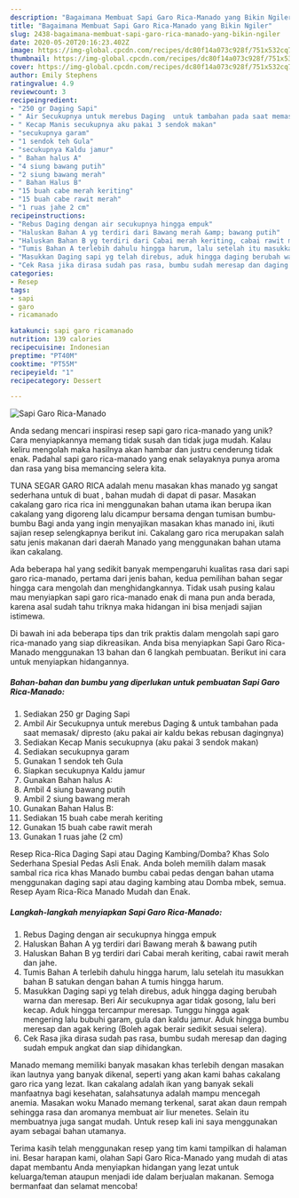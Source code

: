 ```yaml
---
description: "Bagaimana Membuat Sapi Garo Rica-Manado yang Bikin Ngiler"
title: "Bagaimana Membuat Sapi Garo Rica-Manado yang Bikin Ngiler"
slug: 2438-bagaimana-membuat-sapi-garo-rica-manado-yang-bikin-ngiler
date: 2020-05-20T20:16:23.402Z
image: https://img-global.cpcdn.com/recipes/dc80f14a073c928f/751x532cq70/sapi-garo-rica-manado-foto-resep-utama.jpg
thumbnail: https://img-global.cpcdn.com/recipes/dc80f14a073c928f/751x532cq70/sapi-garo-rica-manado-foto-resep-utama.jpg
cover: https://img-global.cpcdn.com/recipes/dc80f14a073c928f/751x532cq70/sapi-garo-rica-manado-foto-resep-utama.jpg
author: Emily Stephens
ratingvalue: 4.9
reviewcount: 3
recipeingredient:
- "250 gr Daging Sapi"
- " Air Secukupnya untuk merebus Daging  untuk tambahan pada saat memasak dipresto aku pakai air kaldu bekas rebusan dagingnya"
- " Kecap Manis secukupnya aku pakai 3 sendok makan"
- "secukupnya garam"
- "1 sendok teh Gula"
- "secukupnya Kaldu jamur"
- " Bahan halus A"
- "4 siung bawang putih"
- "2 siung bawang merah"
- " Bahan Halus B"
- "15 buah cabe merah keriting"
- "15 buah cabe rawit merah"
- "1 ruas jahe 2 cm"
recipeinstructions:
- "Rebus Daging dengan air secukupnya hingga empuk"
- "Haluskan Bahan A yg terdiri dari Bawang merah &amp; bawang putih"
- "Haluskan Bahan B yg terdiri dari Cabai merah keriting, cabai rawit merah dan jahe."
- "Tumis Bahan A terlebih dahulu hingga harum, lalu setelah itu masukkan bahan B satukan dengan bahan A tumis hingga harum."
- "Masukkan Daging sapi yg telah direbus, aduk hingga daging berubah warna dan meresap. Beri Air secukupnya agar tidak gosong, lalu beri kecap. Aduk hingga tercampur meresap. Tunggu hingga agak mengering lalu bubuhi garam, gula dan kaldu jamur. Aduk hingga bumbu meresap dan agak kering (Boleh agak berair sedikit sesuai selera)."
- "Cek Rasa jika dirasa sudah pas rasa, bumbu sudah meresap dan daging sudah empuk angkat dan siap dihidangkan."
categories:
- Resep
tags:
- sapi
- garo
- ricamanado

katakunci: sapi garo ricamanado 
nutrition: 139 calories
recipecuisine: Indonesian
preptime: "PT40M"
cooktime: "PT55M"
recipeyield: "1"
recipecategory: Dessert

---
```



![Sapi Garo Rica-Manado](https://img-global.cpcdn.com/recipes/dc80f14a073c928f/751x532cq70/sapi-garo-rica-manado-foto-resep-utama.jpg)

Anda sedang mencari inspirasi resep sapi garo rica-manado yang unik? Cara menyiapkannya memang tidak susah dan tidak juga mudah. Kalau keliru mengolah maka hasilnya akan hambar dan justru cenderung tidak enak. Padahal sapi garo rica-manado yang enak selayaknya punya aroma dan rasa yang bisa memancing selera kita.

TUNA SEGAR GARO RICA adalah menu masakan khas manado yg sangat sederhana untuk di buat , bahan mudah di dapat di pasar. Masakan cakalang garo rica rica ini menggunakan bahan utama ikan berupa ikan cakalang yang digoreng lalu dicampur bersama dengan tumisan bumbu-bumbu Bagi anda yang ingin menyajikan masakan khas manado ini, ikuti sajian resep selengkapnya berikut ini. Cakalang garo rica merupakan salah satu jenis makanan dari daerah Manado yang menggunakan bahan utama ikan cakalang.

Ada beberapa hal yang sedikit banyak mempengaruhi kualitas rasa dari sapi garo rica-manado, pertama dari jenis bahan, kedua pemilihan bahan segar hingga cara mengolah dan menghidangkannya. Tidak usah pusing kalau mau menyiapkan sapi garo rica-manado enak di mana pun anda berada, karena asal sudah tahu triknya maka hidangan ini bisa menjadi sajian istimewa.


Di bawah ini ada beberapa tips dan trik praktis dalam mengolah sapi garo rica-manado yang siap dikreasikan. Anda bisa menyiapkan Sapi Garo Rica-Manado menggunakan 13 bahan dan 6 langkah pembuatan. Berikut ini cara untuk menyiapkan hidangannya.

<!--inarticleads1-->

##### Bahan-bahan dan bumbu yang diperlukan untuk pembuatan Sapi Garo Rica-Manado:

1. Sediakan 250 gr Daging Sapi
1. Ambil  Air Secukupnya untuk merebus Daging &amp; untuk tambahan pada saat memasak/ dipresto (aku pakai air kaldu bekas rebusan dagingnya)
1. Sediakan  Kecap Manis secukupnya (aku pakai 3 sendok makan)
1. Sediakan secukupnya garam
1. Gunakan 1 sendok teh Gula
1. Siapkan secukupnya Kaldu jamur
1. Gunakan  Bahan halus A:
1. Ambil 4 siung bawang putih
1. Ambil 2 siung bawang merah
1. Gunakan  Bahan Halus B:
1. Sediakan 15 buah cabe merah keriting
1. Gunakan 15 buah cabe rawit merah
1. Gunakan 1 ruas jahe (2 cm)


Resep Rica-Rica Daging Sapi atau Daging Kambing/Domba? Khas Solo Sederhana Spesial Pedas Asli Enak. Anda boleh memilih dalam masak sambal rica rica khas Manado bumbu cabai pedas dengan bahan utama menggunakan daging sapi atau daging kambing atau Domba mbek, semua. Resep Ayam Rica-Rica Manado Mudah dan Enak. 

<!--inarticleads2-->

##### Langkah-langkah menyiapkan Sapi Garo Rica-Manado:

1. Rebus Daging dengan air secukupnya hingga empuk
1. Haluskan Bahan A yg terdiri dari Bawang merah &amp; bawang putih
1. Haluskan Bahan B yg terdiri dari Cabai merah keriting, cabai rawit merah dan jahe.
1. Tumis Bahan A terlebih dahulu hingga harum, lalu setelah itu masukkan bahan B satukan dengan bahan A tumis hingga harum.
1. Masukkan Daging sapi yg telah direbus, aduk hingga daging berubah warna dan meresap. Beri Air secukupnya agar tidak gosong, lalu beri kecap. Aduk hingga tercampur meresap. Tunggu hingga agak mengering lalu bubuhi garam, gula dan kaldu jamur. Aduk hingga bumbu meresap dan agak kering (Boleh agak berair sedikit sesuai selera).
1. Cek Rasa jika dirasa sudah pas rasa, bumbu sudah meresap dan daging sudah empuk angkat dan siap dihidangkan.


Manado memang memiliki banyak masakan khas terlebih dengan masakan ikan lautnya yang banyak dikenal, seperti yang akan kami bahas cakalang garo rica yang lezat. Ikan cakalang adalah ikan yang banyak sekali manfaatnya bagi kesehatan, salahsatunya adalah mampu mencegah anemia. Masakan woku Manado memang terkenal, sarat akan daun rempah sehingga rasa dan aromanya membuat air liur menetes. Selain itu membuatnya juga sangat mudah. Untuk resep kali ini saya menggunakan ayam sebagai bahan utamanya. 

Terima kasih telah menggunakan resep yang tim kami tampilkan di halaman ini. Besar harapan kami, olahan Sapi Garo Rica-Manado yang mudah di atas dapat membantu Anda menyiapkan hidangan yang lezat untuk keluarga/teman ataupun menjadi ide dalam berjualan makanan. Semoga bermanfaat dan selamat mencoba!
